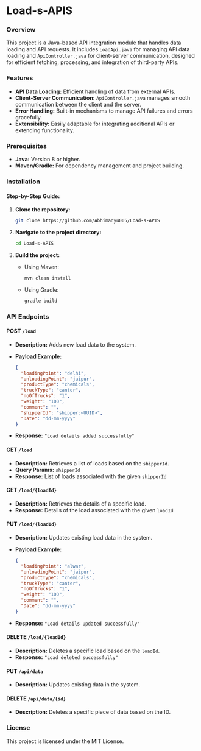 
# Load-s-APIS

### Overview
This project is a Java-based API integration module that handles data loading and API requests. It includes `LoadApi.java` for managing API data loading and `ApiController.java` for client-server communication, designed for efficient fetching, processing, and integration of third-party APIs.

### Features
- **API Data Loading:** Efficient handling of data from external APIs.
- **Client-Server Communication:** `ApiController.java` manages smooth communication between the client and the server.
- **Error Handling:** Built-in mechanisms to manage API failures and errors gracefully.
- **Extensibility:** Easily adaptable for integrating additional APIs or extending functionality.

### Prerequisites
- **Java:** Version 8 or higher.
- **Maven/Gradle:** For dependency management and project building.

### Installation

#### Step-by-Step Guide:

1. **Clone the repository:**

   ```bash
   git clone https://github.com/Abhimanyu005/Load-s-APIS
   ```

2. **Navigate to the project directory:**

   ```bash
   cd Load-s-APIS
   ```

3. **Build the project:**

   - Using Maven:

     ```bash
     mvn clean install
     ```

   - Using Gradle:

     ```bash
     gradle build
     ```

### API Endpoints

#### POST `/load`
- **Description:** Adds new load data to the system.
- **Payload Example:**
  
  ```json
  {
    "loadingPoint": "delhi",
    "unloadingPoint": "jaipur",
    "productType": "chemicals",
    "truckType": "canter",
    "noOfTrucks": "1",
    "weight": "100",
    "comment": "",
    "shipperId": "shipper:<UUID>",
    "Date": "dd-mm-yyyy"
  }
  ```
- **Response:** `"Load details added successfully"`

#### GET `/load`
- **Description:** Retrieves a list of loads based on the `shipperId`.
- **Query Params:** `shipperId`
- **Response:** List of loads associated with the given `shipperId`

#### GET `/load/{loadId}`
- **Description:** Retrieves the details of a specific load.
- **Response:** Details of the load associated with the given `loadId`

#### PUT `/load/{loadId}`
- **Description:** Updates existing load data in the system.
- **Payload Example:**

  ```json
  {
    "loadingPoint": "alwar",
    "unloadingPoint": "jaipur",
    "productType": "chemicals",
    "truckType": "canter",
    "noOfTrucks": "1",
    "weight": "100",
    "comment": "",
    "Date": "dd-mm-yyyy"
  }
  ```
- **Response:** `"Load details updated successfully"`

#### DELETE `/load/{loadId}`
- **Description:** Deletes a specific load based on the `loadId`.
- **Response:** `"Load deleted successfully"`

#### PUT `/api/data`
- **Description:** Updates existing data in the system.

#### DELETE `/api/data/{id}`
- **Description:** Deletes a specific piece of data based on the ID.

### License
This project is licensed under the MIT License.
